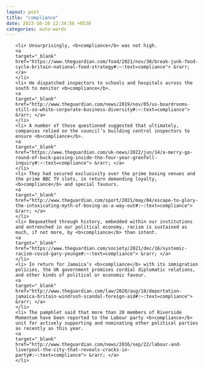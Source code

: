 ```yaml
---
layout: post
title: "compliance"
date: 2023-10-10 12:34:56 +0530
categories: auto-words
---
```

<ol>

    <li> Unsurprisingly, <b>compliance</b> was not high.
    <a 
    target="_blank" 
    href="https://www.theguardian.com/food/2021/nov/30/break-junk-food-cycle-britain-national-food-strategy#:~:text=compliance"> &rarr; </a>
    </li>
    <li> He dispatched inspectors to schools and hospitals across the south to monitor <b>compliance</b>.
    <a 
    target="_blank" 
    href="http://www.theguardian.com/news/2019/nov/05/us-boardrooms-still-so-white-corporate-business-diversity#:~:text=compliance"> &rarr; </a>
    </li>
    <li> A number of those questioned suggested that ultimately, companies relied on the council’s building control inspectors to ensure <b>compliance</b>.
    <a 
    target="_blank" 
    href="https://www.theguardian.com/uk-news/2022/jun/14/a-merry-go-round-of-buck-passing-inside-the-four-year-grenfell-inquiry#:~:text=compliance"> &rarr; </a>
    </li>
    <li> They had secured exclusivity over the prime boxing venues and the prime BBC TV slots, in return demanding loyalty, <b>compliance</b> and special favours.
    <a 
    target="_blank" 
    href="http://www.theguardian.com/sport/2021/may/04/escape-to-glory-the-intoxicating-myth-of-boxing-as-a-way-out#:~:text=compliance"> &rarr; </a>
    </li>
    <li> Bequeathed through history, embedded within our institutions and entrenched in our political economy, racism is sustained as much, if not more, by <b>compliance</b> than intent.
    <a 
    target="_blank" 
    href="https://www.theguardian.com/society/2021/dec/16/systemic-racism-covid-gary-younge#:~:text=compliance"> &rarr; </a>
    </li>
    <li> In return for Jamaica’s <b>compliance</b> with its immigration policies, the UK government promises cordial diplomatic relations, and other kinds of political or economic favour.
    <a 
    target="_blank" 
    href="http://www.theguardian.com/law/2020/aug/18/deportation-jamaica-britain-windrush-scandal-foreign-aid#:~:text=compliance"> &rarr; </a>
    </li>
    <li> The pamphlet said that more than 20 members of Riverside Momentum have been reported to the Labour party <b>compliance</b> unit for actively supporting and nominating other political parties as recently as this year.
    <a 
    target="_blank" 
    href="http://www.theguardian.com/news/2016/sep/22/labour-and-liverpool-the-city-that-reveals-cracks-in-party#:~:text=compliance"> &rarr; </a>
    </li>